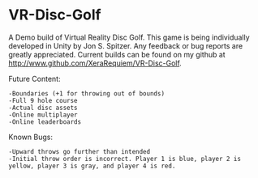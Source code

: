 # VR-Disc-Golf

A Demo build of Virtual Reality Disc Golf. This game is being individually developed in Unity by Jon S. Spitzer. Any feedback or bug reports are greatly appreciated. Current builds can be found on my github at http://www.github.com/XeraRequiem/VR-Disc-Golf.

Future Content:

    -Boundaries (+1 for throwing out of bounds)
    -Full 9 hole course
    -Actual disc assets
    -Online multiplayer
    -Online leaderboards

Known Bugs:

    -Upward throws go further than intended
    -Initial throw order is incorrect. Player 1 is blue, player 2 is yellow, player 3 is gray, and player 4 is red.
